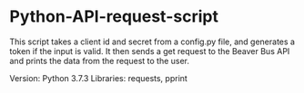 # Python-API-request-script
This script takes a client id and secret from a config.py file, and generates a token if the input is valid. It then sends a get request to the Beaver Bus API and prints the data from the request to the user.

Version: Python 3.7.3 Libraries: requests, pprint
